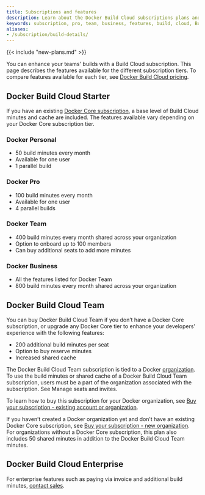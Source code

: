 ```yaml
---
title: Subscriptions and features
description: Learn about the Docker Build Cloud subscriptions plans and features
keywords: subscription, pro, team, business, features, build, cloud, Build Cloud, remote builder
aliases:
- /subscription/build-details/
---
```


{{< include "new-plans.md" >}}

You can enhance your teams' builds with a Build Cloud subscription. This page describes the features available for the different subscription tiers. To compare features available for each tier, see [Docker Build Cloud pricing](https://www.docker.com/products/build-cloud/#pricing).

## Docker Build Cloud Starter

If you have an existing [Docker Core subscription](/subscription/core-subscription/details/index.md), a base level of Build Cloud minutes and cache are included. The features available vary depending on your Docker Core subscription tier.

### Docker Personal

- 50 build minutes every month
- Available for one user
- 1 parallel build

### Docker Pro

- 100 build minutes every month
- Available for one user
- 4 parallel builds

### Docker Team

- 400 build minutes every month shared across your organization
- Option to onboard up to 100 members
- Can buy additional seats to add more minutes

### Docker Business

- All the features listed for Docker Team
- 800 build minutes every month shared across your organization

## Docker Build Cloud Team

You can buy Docker Build Cloud Team if you don’t have a Docker Core subscription, or upgrade any Docker Core tier to enhance your developers' experience with the following features:

- 200 additional build minutes per seat
- Option to buy reserve minutes
- Increased shared cache

The Docker Build Cloud Team subscription is tied to a Docker
[organization](../../../manuals/admin/organization/index.md). To use the build minutes or
shared cache of a Docker Build Cloud Team subscription, users must be a part of
the organization associated with the subscription. See Manage seats and invites.

To learn how to buy this subscription for your Docker organization, see [Buy your subscription - existing account or organization](../../../manuals/billing/build-billing.md#existing-account-or-organization).

If you haven’t created a Docker organization yet and don’t have an existing Docker Core subscription, see [Buy your subscription - new organization](../../../manuals/billing/build-billing.md#new-organization). For organizations without a Docker Core subscription, this plan also includes 50 shared minutes in addition to the Docker Build Cloud Team minutes.

## Docker Build Cloud Enterprise

For enterprise features such as paying via invoice and additional build minutes, [contact sales](https://www.docker.com/products/build-cloud/#contact_sales).
